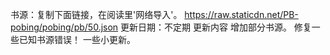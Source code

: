 书源：复制下面链接，在阅读里'网络导入'。 https://raw.staticdn.net/PB-pobing/pobing/pb/50.json
更新日期：不定期
更新内容
增加部分书源。
修复一些已知书源错误！
一些小更新。

